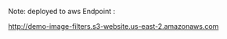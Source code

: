 

Note: deployed to aws Endpoint :

  http://demo-image-filters.s3-website.us-east-2.amazonaws.com

